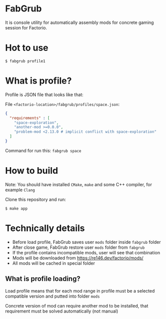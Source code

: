 # FabGrub

It is console utility for automatically assembly mods for concrete gaming session for Factorio.

# Hot to use

```shell
$ fabgrub profile1
```

# What is profile?

Profile is JSON file that looks like that:

File `<factorio-location>/fabgrub/profiles/space.json`:

```json
{
  "requirements" : [
    "space-exploration",
    "another-mod >=0.0.0",
    "problem-mod <2.13.0 # implicit conflict with space-exploration"
  ]
}
```

Command for run this: `fabgrub space`

# How to build

Note: You should have installed `CMake`, `make` and some C++ compiler, for example `Clang`

Clone this repository and run:

```
$ make app
```

# Technically details

- Before load profile, FabGrub saves user `mods` folder inside `fabgrub` folder
- After close game, FabGrub restore user `mods` folder from `fabgrub`
- If the profile contains incompatible mods, user will see that combination
- Mods will be downloaded from https://re146.dev/factorio/mods/
- All mods will be cached in special folder

## What is profile loading?

Load profile means that for each mod range in profile must be a selected compatible version and putted into
folder `mods`

Concrete version of mod can require another mod to be installed,
that requirement must be solved automatically (not manual)
  
